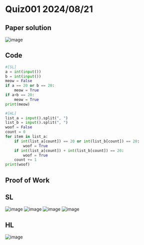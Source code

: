 # Quiz001 2024/08/21

## Paper solution
![image](https://github.com/user-attachments/assets/ae94a8a9-3586-4508-9ef1-ef727c4f59a3)


## Code
```.py
#[SL]
a = int(input())
b = int(input())
meow = False
if a == 20 or b == 20:
    meow = True
if a+b == 20:
    meow = True
print(meow)

#[HL]
list_a = input().split(", ")
list_b = input().split(", ")
woof = False
count = 0
for item in list_a:
    if int(list_a[count]) == 20 or int(list_b[count]) == 20:
        woof = True
    if int(list_a[count]) + int(list_b[count]) == 20:
        woof = True
    count += 1
print(woof)
```

## Proof of Work
## SL
![image](https://github.com/user-attachments/assets/21a78186-fc9e-4fd2-bd7c-abf647c29cb5)
![image](https://github.com/user-attachments/assets/c441650e-f84f-4f70-a0cc-dc4ea6d18696)
![image](https://github.com/user-attachments/assets/bf551a46-48cb-4f16-884c-65a4a21caa81)
![image](https://github.com/user-attachments/assets/f0ec1e1c-d8d7-4d3f-8923-c17bd27394c8)


## HL
![image](https://github.com/user-attachments/assets/3c20911a-13ac-4eb7-9ba5-3e440aab6de3)




